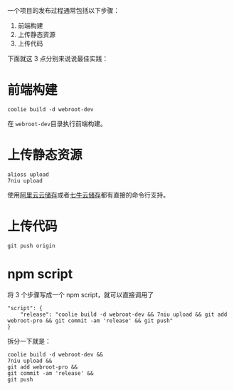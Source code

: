 一个项目的发布过程通常包括以下步骤：

1. 前端构建
2. 上传静态资源
3. 上传代码


下面就这 3 点分别来说说最佳实践：

# 前端构建
```
coolie build -d webroot-dev
```

在 `webroot-dev`目录执行前端构建。


# 上传静态资源
```
alioss upload
7niu upload
```

使用[阿里云云储存](https://www.npmjs.com/package/alioss)或者[七牛云储存](https://www.npmjs.com/package/7niu)都有直接的命令行支持。



# 上传代码
```
git push origin
```


# npm script
将 3 个步骤写成一个 npm script，就可以直接调用了
```
"script": {
    "release": "coolie build -d webroot-dev && 7niu upload && git add webroot-pro && git commit -am 'release' && git push"
}
```

拆分一下就是：
```
coolie build -d webroot-dev &&
7niu upload &&
git add webroot-pro &&
git commit -am 'release' &&
git push
```
